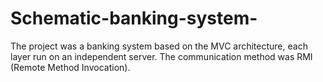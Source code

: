 # Schematic-banking-system-
The project was a banking system based on the MVC architecture, each layer run on an independent server. The communication method was RMI (Remote Method Invocation).
